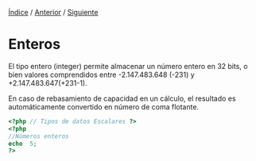 [Índice](../readme.md) / [Anterior](tipo_datos_disponibles.md) / [Siguiente](../tipo-datos/tipo_datos_coma_flotante.md)

#  Enteros

El tipo entero (integer) permite almacenar un número entero en 32 bits, o bien valores comprendidos entre -2.147.483.648 (-231) y +2.147.483.647(+231-1). 

En caso de rebasamiento de capacidad en un cálculo, el resultado es automáticamente convertido en número de coma flotante.

```php
<?php // Tipos de datos Escalares ?>
<?php
//Números enteros
echo  5;
?>
```